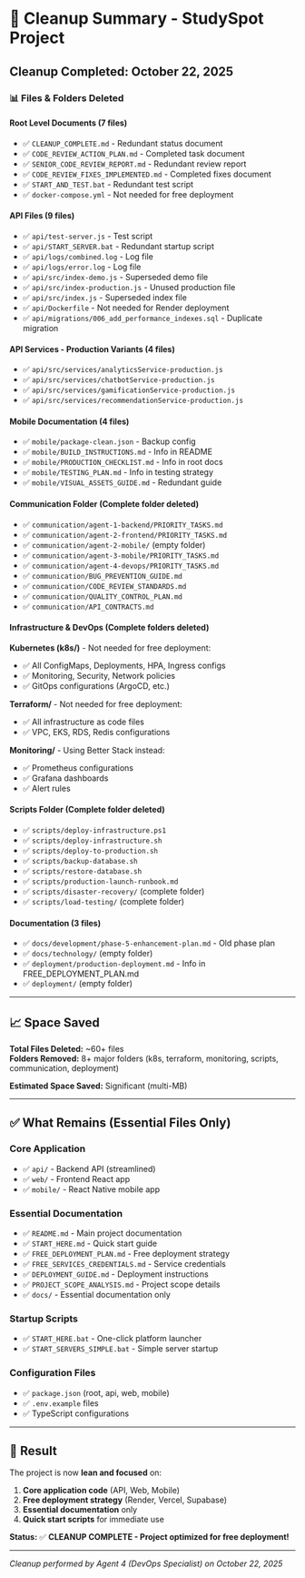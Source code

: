 # 🧹 Cleanup Summary - StudySpot Project

## Cleanup Completed: October 22, 2025

### 📊 Files & Folders Deleted

#### **Root Level Documents** (7 files)
- ✅ `CLEANUP_COMPLETE.md` - Redundant status document
- ✅ `CODE_REVIEW_ACTION_PLAN.md` - Completed task document
- ✅ `SENIOR_CODE_REVIEW_REPORT.md` - Redundant review report
- ✅ `CODE_REVIEW_FIXES_IMPLEMENTED.md` - Completed fixes document
- ✅ `START_AND_TEST.bat` - Redundant test script
- ✅ `docker-compose.yml` - Not needed for free deployment

#### **API Files** (9 files)
- ✅ `api/test-server.js` - Test script
- ✅ `api/START_SERVER.bat` - Redundant startup script
- ✅ `api/logs/combined.log` - Log file
- ✅ `api/logs/error.log` - Log file
- ✅ `api/src/index-demo.js` - Superseded demo file
- ✅ `api/src/index-production.js` - Unused production file
- ✅ `api/src/index.js` - Superseded index file
- ✅ `api/Dockerfile` - Not needed for Render deployment
- ✅ `api/migrations/006_add_performance_indexes.sql` - Duplicate migration

#### **API Services - Production Variants** (4 files)
- ✅ `api/src/services/analyticsService-production.js`
- ✅ `api/src/services/chatbotService-production.js`
- ✅ `api/src/services/gamificationService-production.js`
- ✅ `api/src/services/recommendationService-production.js`

#### **Mobile Documentation** (4 files)
- ✅ `mobile/package-clean.json` - Backup config
- ✅ `mobile/BUILD_INSTRUCTIONS.md` - Info in README
- ✅ `mobile/PRODUCTION_CHECKLIST.md` - Info in root docs
- ✅ `mobile/TESTING_PLAN.md` - Info in testing strategy
- ✅ `mobile/VISUAL_ASSETS_GUIDE.md` - Redundant guide

#### **Communication Folder** (Complete folder deleted)
- ✅ `communication/agent-1-backend/PRIORITY_TASKS.md`
- ✅ `communication/agent-2-frontend/PRIORITY_TASKS.md`
- ✅ `communication/agent-2-mobile/` (empty folder)
- ✅ `communication/agent-3-mobile/PRIORITY_TASKS.md`
- ✅ `communication/agent-4-devops/PRIORITY_TASKS.md`
- ✅ `communication/BUG_PREVENTION_GUIDE.md`
- ✅ `communication/CODE_REVIEW_STANDARDS.md`
- ✅ `communication/QUALITY_CONTROL_PLAN.md`
- ✅ `communication/API_CONTRACTS.md`

#### **Infrastructure & DevOps** (Complete folders deleted)
**Kubernetes (k8s/)** - Not needed for free deployment:
- ✅ All ConfigMaps, Deployments, HPA, Ingress configs
- ✅ Monitoring, Security, Network policies
- ✅ GitOps configurations (ArgoCD, etc.)

**Terraform/** - Not needed for free deployment:
- ✅ All infrastructure as code files
- ✅ VPC, EKS, RDS, Redis configurations

**Monitoring/** - Using Better Stack instead:
- ✅ Prometheus configurations
- ✅ Grafana dashboards
- ✅ Alert rules

#### **Scripts Folder** (Complete folder deleted)
- ✅ `scripts/deploy-infrastructure.ps1`
- ✅ `scripts/deploy-infrastructure.sh`
- ✅ `scripts/deploy-to-production.sh`
- ✅ `scripts/backup-database.sh`
- ✅ `scripts/restore-database.sh`
- ✅ `scripts/production-launch-runbook.md`
- ✅ `scripts/disaster-recovery/` (complete folder)
- ✅ `scripts/load-testing/` (complete folder)

#### **Documentation** (3 files)
- ✅ `docs/development/phase-5-enhancement-plan.md` - Old phase plan
- ✅ `docs/technology/` (empty folder)
- ✅ `deployment/production-deployment.md` - Info in FREE_DEPLOYMENT_PLAN.md
- ✅ `deployment/` (empty folder)

---

## 📈 Space Saved

**Total Files Deleted:** ~60+ files  
**Folders Removed:** 8+ major folders (k8s, terraform, monitoring, scripts, communication, deployment)

**Estimated Space Saved:** Significant (multi-MB)

---

## ✅ What Remains (Essential Files Only)

### **Core Application**
- ✅ `api/` - Backend API (streamlined)
- ✅ `web/` - Frontend React app
- ✅ `mobile/` - React Native mobile app

### **Essential Documentation**
- ✅ `README.md` - Main project documentation
- ✅ `START_HERE.md` - Quick start guide
- ✅ `FREE_DEPLOYMENT_PLAN.md` - Free deployment strategy
- ✅ `FREE_SERVICES_CREDENTIALS.md` - Service credentials
- ✅ `DEPLOYMENT_GUIDE.md` - Deployment instructions
- ✅ `PROJECT_SCOPE_ANALYSIS.md` - Project scope details
- ✅ `docs/` - Essential documentation only

### **Startup Scripts**
- ✅ `START_HERE.bat` - One-click platform launcher
- ✅ `START_SERVERS_SIMPLE.bat` - Simple server startup

### **Configuration Files**
- ✅ `package.json` (root, api, web, mobile)
- ✅ `.env.example` files
- ✅ TypeScript configurations

---

## 🎯 Result

The project is now **lean and focused** on:
1. **Core application code** (API, Web, Mobile)
2. **Free deployment strategy** (Render, Vercel, Supabase)
3. **Essential documentation** only
4. **Quick start scripts** for immediate use

**Status:** ✅ **CLEANUP COMPLETE - Project optimized for free deployment!**

---

*Cleanup performed by Agent 4 (DevOps Specialist) on October 22, 2025*


